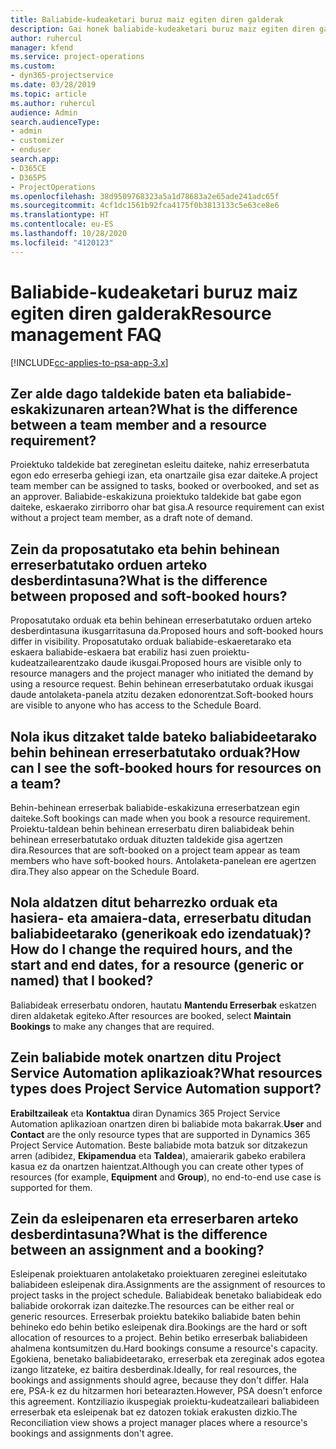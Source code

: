 ```yaml
---
title: Baliabide-kudeaketari buruz maiz egiten diren galderak
description: Gai honek baliabide-kudeaketari buruz maiz egiten diren galderen erantzunak eskaintzen ditu.
author: ruhercul
manager: kfend
ms.service: project-operations
ms.custom:
- dyn365-projectservice
ms.date: 03/28/2019
ms.topic: article
ms.author: ruhercul
audience: Admin
search.audienceType:
- admin
- customizer
- enduser
search.app:
- D365CE
- D365PS
- ProjectOperations
ms.openlocfilehash: 38d9509768323a5a1d78683a2e65ade241adc65f
ms.sourcegitcommit: 4cf1dc1561b92fca4175f0b3813133c5e63ce8e6
ms.translationtype: HT
ms.contentlocale: eu-ES
ms.lasthandoff: 10/28/2020
ms.locfileid: "4120123"
---
```

# <a name="resource-management-faq"></a><span data-ttu-id="86ae6-103">Baliabide-kudeaketari buruz maiz egiten diren galderak</span><span class="sxs-lookup"><span data-stu-id="86ae6-103">Resource management FAQ</span></span>

[!INCLUDE[cc-applies-to-psa-app-3.x](../includes/cc-applies-to-psa-app-3x.md)]

## <a name="what-is-the-difference-between-a-team-member-and-a-resource-requirement"></a><span data-ttu-id="86ae6-104">Zer alde dago taldekide baten eta baliabide-eskakizunaren artean?</span><span class="sxs-lookup"><span data-stu-id="86ae6-104">What is the difference between a team member and a resource requirement?</span></span>

<span data-ttu-id="86ae6-105">Proiektuko taldekide bat zereginetan esleitu daiteke, nahiz erreserbatuta egon edo erreserba gehiegi izan, eta onartzaile gisa ezar daiteke.</span><span class="sxs-lookup"><span data-stu-id="86ae6-105">A project team member can be assigned to tasks, booked or overbooked, and set as an approver.</span></span> <span data-ttu-id="86ae6-106">Baliabide-eskakizuna proiektuko taldekide bat gabe egon daiteke, eskaerako zirriborro ohar bat gisa.</span><span class="sxs-lookup"><span data-stu-id="86ae6-106">A resource requirement can exist without a project team member, as a draft note of demand.</span></span> 

## <a name="what-is-the-difference-between-proposed-and-soft-booked-hours"></a><span data-ttu-id="86ae6-107">Zein da proposatutako eta behin behinean erreserbatutako orduen arteko desberdintasuna?</span><span class="sxs-lookup"><span data-stu-id="86ae6-107">What is the difference between proposed and soft-booked hours?</span></span>

<span data-ttu-id="86ae6-108">Proposatutako orduak eta behin behinean erreserbatutako orduen arteko desberdintasuna ikusgarritasuna da.</span><span class="sxs-lookup"><span data-stu-id="86ae6-108">Proposed hours and soft-booked hours differ in visibility.</span></span> <span data-ttu-id="86ae6-109">Proposatutako orduak baliabide-eskaeretarako eta eskaera baliabide-eskaera bat erabiliz hasi zuen proiektu-kudeatzailearentzako daude ikusgai.</span><span class="sxs-lookup"><span data-stu-id="86ae6-109">Proposed hours are visible only to resource managers and the project manager who initiated the demand by using a resource request.</span></span> <span data-ttu-id="86ae6-110">Behin behinean erreserbatutako orduak ikusgai daude antolaketa-panela atzitu dezaken edonorentzat.</span><span class="sxs-lookup"><span data-stu-id="86ae6-110">Soft-booked hours are visible to anyone who has access to the Schedule Board.</span></span>

## <a name="how-can-i-see-the-soft-booked-hours-for-resources-on-a-team"></a><span data-ttu-id="86ae6-111">Nola ikus ditzaket talde bateko baliabideetarako behin behinean erreserbatutako orduak?</span><span class="sxs-lookup"><span data-stu-id="86ae6-111">How can I see the soft-booked hours for resources on a team?</span></span>

<span data-ttu-id="86ae6-112">Behin-behinean erreserbak baliabide-eskakizuna erreserbatzean egin daiteke.</span><span class="sxs-lookup"><span data-stu-id="86ae6-112">Soft bookings can made when you book a resource requirement.</span></span> <span data-ttu-id="86ae6-113">Proiektu-taldean behin behinean erreserbatu diren baliabideak behin behinean erreserbatutako orduak dituzten taldekide gisa agertzen dira.</span><span class="sxs-lookup"><span data-stu-id="86ae6-113">Resources that are soft-booked on a project team appear as team members who have soft-booked hours.</span></span> <span data-ttu-id="86ae6-114">Antolaketa-panelean ere agertzen dira.</span><span class="sxs-lookup"><span data-stu-id="86ae6-114">They also appear on the Schedule Board.</span></span>

## <a name="how-do-i-change-the-required-hours-and-the-start-and-end-dates-for-a-resource-generic-or-named-that-i-booked"></a><span data-ttu-id="86ae6-115">Nola aldatzen ditut beharrezko orduak eta hasiera- eta amaiera-data, erreserbatu ditudan baliabideetarako (generikoak edo izendatuak)?</span><span class="sxs-lookup"><span data-stu-id="86ae6-115">How do I change the required hours, and the start and end dates, for a resource (generic or named) that I booked?</span></span>

<span data-ttu-id="86ae6-116">Baliabideak erreserbatu ondoren, hautatu **Mantendu Erreserbak** eskatzen diren aldaketak egiteko.</span><span class="sxs-lookup"><span data-stu-id="86ae6-116">After resources are booked, select **Maintain Bookings** to make any changes that are required.</span></span>

## <a name="what-resources-types-does-project-service-automation-support"></a><span data-ttu-id="86ae6-117">Zein baliabide motek onartzen ditu Project Service Automation aplikazioak?</span><span class="sxs-lookup"><span data-stu-id="86ae6-117">What resources types does Project Service Automation support?</span></span>

<span data-ttu-id="86ae6-118">**Erabiltzaileak** eta **Kontaktua** diran Dynamics 365 Project Service Automation aplikazioan onartzen diren bi baliabide mota bakarrak.</span><span class="sxs-lookup"><span data-stu-id="86ae6-118">**User** and **Contact** are the only resource types that are supported in Dynamics 365 Project Service Automation.</span></span> <span data-ttu-id="86ae6-119">Beste baliabide mota batzuk sor ditzakezun arren (adibidez, **Ekipamendua** eta **Taldea**), amaierarik gabeko erabilera kasua ez da onartzen haientzat.</span><span class="sxs-lookup"><span data-stu-id="86ae6-119">Although you can create other types of resources (for example, **Equipment** and **Group**), no end-to-end use case is supported for them.</span></span>

## <a name="what-is-the-difference-between-an-assignment-and-a-booking"></a><span data-ttu-id="86ae6-120">Zein da esleipenaren eta erreserbaren arteko desberdintasuna?</span><span class="sxs-lookup"><span data-stu-id="86ae6-120">What is the difference between an assignment and a booking?</span></span>

<span data-ttu-id="86ae6-121">Esleipenak proiektuaren antolaketako proiektuaren zereginei esleitutako baliabideen esleipenak dira.</span><span class="sxs-lookup"><span data-stu-id="86ae6-121">Assignments are the assignment of resources to project tasks in the project schedule.</span></span> <span data-ttu-id="86ae6-122">Baliabideak benetako baliabideak edo baliabide orokorrak izan daitezke.</span><span class="sxs-lookup"><span data-stu-id="86ae6-122">The resources can be either real or generic resources.</span></span> <span data-ttu-id="86ae6-123">Erreserbak proiektu batekiko baliabide baten behin behineko edo behin betiko esleipenak dira.</span><span class="sxs-lookup"><span data-stu-id="86ae6-123">Bookings are the hard or soft allocation of resources to a project.</span></span> <span data-ttu-id="86ae6-124">Behin betiko erreserbak baliabideen ahalmena kontsumitzen du.</span><span class="sxs-lookup"><span data-stu-id="86ae6-124">Hard bookings consume a resource's capacity.</span></span> <span data-ttu-id="86ae6-125">Egokiena, benetako baliabideetarako, erreserbak eta zereginak ados egotea izango litzateke, ez baitira desberdinak.</span><span class="sxs-lookup"><span data-stu-id="86ae6-125">Ideally, for real resources, the bookings and assignments should agree, because they don't differ.</span></span> <span data-ttu-id="86ae6-126">Hala ere, PSA-k ez du hitzarmen hori betearazten.</span><span class="sxs-lookup"><span data-stu-id="86ae6-126">However, PSA doesn't enforce this agreement.</span></span> <span data-ttu-id="86ae6-127">Kontziliazio ikuspegiak proiektu-kudeatzaileari baliabideen erreserbak eta esleipenak bat ez datozen tokiak erakusten dizkio.</span><span class="sxs-lookup"><span data-stu-id="86ae6-127">The Reconciliation view shows a project manager places where a resource's bookings and assignments don't agree.</span></span>
